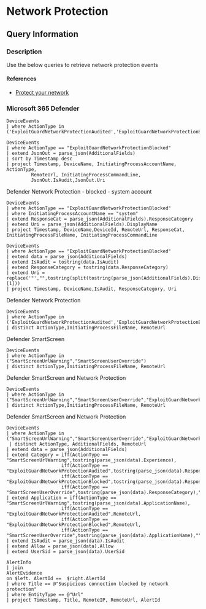 # Network Protection

## Query Information

### Description

Use the below queries to retrieve network protection events

#### References

- [Protect your network](https://learn.microsoft.com/en-us/microsoft-365/security/defender-endpoint/network-protection?view=o365-worldwide)

### Microsoft 365 Defender

```kql
DeviceEvents 
| where ActionType in ('ExploitGuardNetworkProtectionAudited','ExploitGuardNetworkProtectionBlocked')
```

```kql
DeviceEvents 
| where ActionType == "ExploitGuardNetworkProtectionBlocked"
| extend JsonOut = parse_json(AdditionalFields)
| sort by Timestamp desc 
| project Timestamp, DeviceName, InitiatingProcessAccountName, ActionType,  
         RemoteUrl, InitiatingProcessCommandLine,
         JsonOut.IsAudit,JsonOut.Uri
```

Defender Network Protection - blocked - system account

```kql
DeviceEvents
| where ActionType == "ExploitGuardNetworkProtectionBlocked"
| where InitiatingProcessAccountName == "system"
| extend ResponseCat = parse_json(AdditionalFields).ResponseCategory
| extend Uri = parse_json(AdditionalFields).DisplayName
| project Timestamp, DeviceName,DeviceId, RemoteUrl, ResponseCat, InitiatingProcessFileName, InitiatingProcessCommandLine
```

```kql
DeviceEvents 
| where ActionType == "ExploitGuardNetworkProtectionBlocked" 
| extend data = parse_json(AdditionalFields)
| extend IsAudit = tostring(data.IsAudit)
| extend ResponseCategory = tostring(data.ResponseCategory)
| extend Uri = replace('"',"",tostring(split(tostring(parse_json(AdditionalFields).DisplayName),"=")[1]))
| project Timestamp, DeviceName,IsAudit, ResponseCategory, Uri
```

Defender Network Protection

```kql
DeviceEvents
| where ActionType in ('ExploitGuardNetworkProtectionAudited','ExploitGuardNetworkProtectionBlocked')
| distinct ActionType,InitiatingProcessFileName, RemoteUrl
```

Defender SmartScreen

```kql
DeviceEvents
| where ActionType in ("SmartScreenUrlWarning","SmartScreenUserOverride")
| distinct ActionType,InitiatingProcessFileName, RemoteUrl
```

Defender SmartScreen  and Network Protection

```kql
DeviceEvents
| where ActionType in ("SmartScreenUrlWarning","SmartScreenUserOverride","ExploitGuardNetworkProtectionAudited","ExploitGuardNetworkProtectionBlocked")
| distinct ActionType,InitiatingProcessFileName, RemoteUrl

```

Defender SmartScreen  and Network Protection

```kql
DeviceEvents
| where ActionType in ("SmartScreenUrlWarning","SmartScreenUserOverride","ExploitGuardNetworkProtectionAudited","ExploitGuardNetworkProtectionBlocked")
 | distinct ActionType, AdditionalFields, RemoteUrl
| extend data = parse_json(AdditionalFields)
| extend Category = iff(ActionType == "SmartScreenUrlWarning",tostring(parse_json(data).Experience),
                    iff(ActionType == "ExploitGuardNetworkProtectionAudited",tostring(parse_json(data).ResponseCategory),
                    iff(ActionType == "ExploitGuardNetworkProtectionBlocked",tostring(parse_json(data).ResponseCategory),
                    iff(ActionType == "SmartScreenUserOverride",tostring(parse_json(data).ResponseCategory),""))))
| extend Application = iff(ActionType == "SmartScreenUrlWarning",tostring(parse_json(data).ApplicationName),
                    iff(ActionType == "ExploitGuardNetworkProtectionAudited",RemoteUrl,
                    iff(ActionType == "ExploitGuardNetworkProtectionBlocked",RemoteUrl,
                    iff(ActionType == "SmartScreenUserOverride",tostring(parse_json(data).ApplicationName),""))))
| extend IsAudit = parse_json(data).IsAudit
| extend Allow = parse_json(data).Allow
| extend UserSid = parse_json(data).UserSid
```

```kql
AlertInfo
| join 
AlertEvidence
on $left. AlertId ==  $right.AlertId
| where Title == @"Suspicious connection blocked by network protection"
| where EntityType == @"Url"
| project Timestamp, Title, RemoteIP, RemoteUrl, AlertId
```
